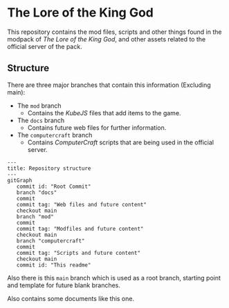 # The Lore of the King God

This repository contains the mod files, scripts and other things found in
the modpack of _The Lore of the King God_, and other assets related to the
official server of the pack.

## Structure

There are three major branches that contain this information (Excluding main):

- The `mod` branch
  - Contains the _KubeJS_ files that add items to the game.
- The `docs` branch
  - Contains future web files for further information.
- The `computercraft` branch
  - Contains _ComputerCraft_ scripts that are being used in the official server.

```mermaid
---
title: Repository structure
---
gitGraph
   commit id: "Root Commit"
   branch "docs"
   commit
   commit tag: "Web files and future content"
   checkout main
   branch "mod"
   commit
   commit tag: "Modfiles and future content"
   checkout main
   branch "computercraft"
   commit
   commit tag: "Scripts and future content"
   checkout main
   commit id: "This readme"
```

Also there is this `main` branch which is used as a root branch, starting point
and template for future blank branches.

Also contains some documents like this one.
